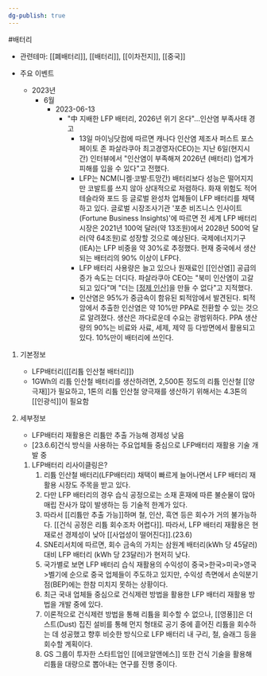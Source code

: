 ```yaml
---
dg-publish: true
---
```

#배터리 


- 관련테마: [[폐배터리]], [[배터리]], [[이차전지]], [[중국]]



- 주요 이벤트
	- 2023년
		- 6월
			- 2023-06-13
				- "中 지배한 LFP 배터리, 2026년 위기 온다"…인산염 부족사태 경고
					- 13일 마이닝닷컴에 따르면 캐나다 인산염 제조사 퍼스트 포스페이토 존 파살라쿠아 최고경영자(CEO)는 지난 6일(현지시간) 인터뷰에서 "인산염이 부족해져 2026년 (배터리) 업계가 피해를 입을 수 있다"고 전했다.
					- LFP는 NCM(니켈·코발·트망간) 배터리보다 성능은 떨어지지만 코발트를 쓰지 않아 상대적으로 저렴하다. 화재 위험도 적어 테슬라와 포드 등 글로벌 완성차 업체들이 LFP 배터리를 채택하고 있다. 글로벌 시장조사기관 '포춘 비즈니스 인사이트(Fortune Business Insights)'에 따르면 전 세계 LFP 배터리 시장은 2021년 100억 달러(약 13조원)에서 2028년 500억 달러(약 64조원)로 성장할 것으로 예상된다. 국제에너지기구(IEA)는 LFP 비중을 약 30%로 추정했다. 현재 중국에서 생산되는 배터리의 90% 이상이 LFP다.
					- LFP 배터리 사용량은 늘고 있으나 원재료인 [[인산염]] 공급의 증가 속도는 더디다. 파살라쿠아 CEO는 "북미 인산염이 고갈되고 있다"며 "더는 [[정제 인산]](PPA)을 만들 수 없다"고 지적했다.
					- 인산염은 95%가 중금속이 함유된 퇴적암에서 발견된다. 퇴적암에서 추출한 인산염은 약 10%만 PPA로 전환할 수 있는 것으로 알려졌다. 생산은 까다로운데 수요는 광범위하다. PPA 생산량의 90%는 비료와 사료, 세제, 제약 등 다방면에서 활용되고 있다. 10%만이 배터리에 쓰인다.


1. 기본정보
	- LFP배터리([[리튬 인산철 배터리]])
	- 1GWh의 리튬 인산철 배터리를 생산하려면, 2,500톤 정도의 리튬 인산철 [[양극재]]가 필요하고, 1톤의 리튬 인산철 양극재를 생산하기 위해서는 4.3톤의 [[인광석]]이 필요함


2. 세부정보
	- LFP배터리 재활용은 리튬만 추출 가능해 경제성 낮음
	- [23.6.6]건식 방식을 사용하는 주요업체들 중심으로 LFP배터리 재활용 기술 개발 중
	1. LFP배터리 리사이클링은?
		1. 리튬 인산철 배터리(LFP배터리) 채택이 빠르게 늘어나면서 LFP 배터리 재활용 시장도 주목을 받고 있다. 
		2. 다만 LFP 배터리의 경우 습식 공정으로는 소재 혼재에 따른 불순물이 많아 매립 잔사가 많이 발생하는 등 기술적 한계가 있다. 
		3. 따라서 [[리튬만 추출 가능]]하며 철, 인산, 흑연 등은 회수가 거의 불가능하다. [[건식 공정은 리튬 회수조차 어렵다]]. 따라서, LFP 배터리 재활용은 현재로선 경제성이 낮아 [[사업성이 떨어진다]].(23.6) 
		4. SNE리서치에 따르면, 회수 금속의 가치는 삼원계 배터리(kWh 당 45달러) 대비 LFP 배터리 (kWh 당 23달러)가 현저히 낮다. 
		5. 국가별로 보면 LFP 배터리 습식 재활용의 수익성이 중국>한국>미국>영국>벨기에 순으로 중국 업체들이 주도하고 있지만, 수익성 측면에서 손익분기점(BEP)에는 한참 미치지 못하는 상황이다.
		6. 최근 국내 업체들 중심으로 건식제련 방법을 활용한 LFP 배터리 재활용 방법을 개발 중에 있다. 
		7. 이론적으로 건식제련 방법을 통해 리튬을 회수할 수 없으나, [[영풍]]은 더스트(Dust) 집진 설비를 통해 먼지 형태로 공기 중에 흩어진 리튬을 회수하는 데 성공했고 향후 비슷한 방식으로 LFP 배터리 내 구리, 철, 슬래그 등을 회수할 계획이다. 
		8. GS 그룹이 투자한 스타트업인 [[에코알앤에스]] 또한 건식 기술을 활용해 리튬을 대량으로 뽑아내는 연구를 진행 중이다.

